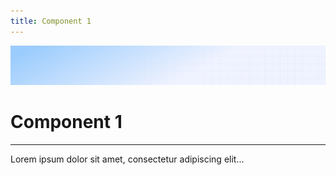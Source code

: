 ```yaml
---
title: Component 1
---
```


![Demo background](../../assets/demo-image-3.png)

# Component 1

***

Lorem ipsum dolor sit amet, consectetur adipiscing elit...